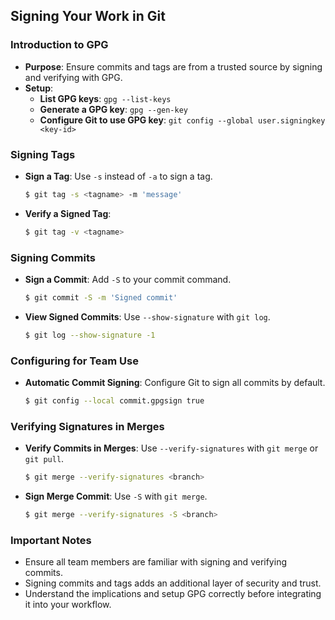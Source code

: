 ## Signing Your Work in Git

### Introduction to GPG
- **Purpose**: Ensure commits and tags are from a trusted source by signing and verifying with GPG.
- **Setup**:
  - **List GPG keys**: `gpg --list-keys`
  - **Generate a GPG key**: `gpg --gen-key`
  - **Configure Git to use GPG key**: `git config --global user.signingkey <key-id>`

### Signing Tags
- **Sign a Tag**: Use `-s` instead of `-a` to sign a tag.
  ```bash
  $ git tag -s <tagname> -m 'message'
  ```
- **Verify a Signed Tag**: 
  ```bash
  $ git tag -v <tagname>
  ```

### Signing Commits
- **Sign a Commit**: Add `-S` to your commit command.
  ```bash
  $ git commit -S -m 'Signed commit'
  ```
- **View Signed Commits**: Use `--show-signature` with `git log`.
  ```bash
  $ git log --show-signature -1
  ```

### Configuring for Team Use
- **Automatic Commit Signing**: Configure Git to sign all commits by default.
  ```bash
  $ git config --local commit.gpgsign true
  ```

### Verifying Signatures in Merges
- **Verify Commits in Merges**: Use `--verify-signatures` with `git merge` or `git pull`.
  ```bash
  $ git merge --verify-signatures <branch>
  ```
- **Sign Merge Commit**: Use `-S` with `git merge`.
  ```bash
  $ git merge --verify-signatures -S <branch>
  ```

### Important Notes
- Ensure all team members are familiar with signing and verifying commits.
- Signing commits and tags adds an additional layer of security and trust.
- Understand the implications and setup GPG correctly before integrating it into your workflow.